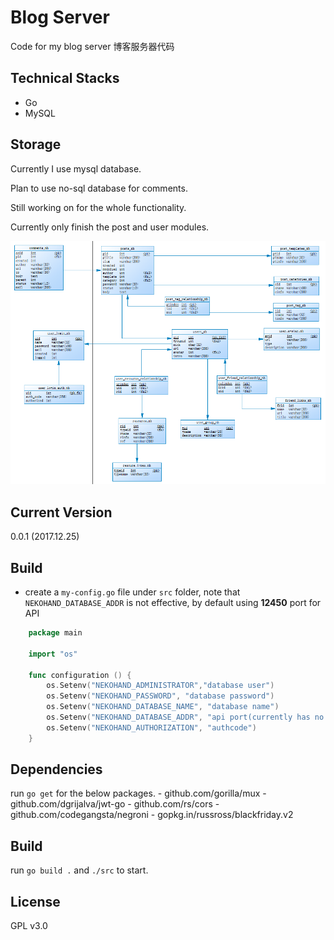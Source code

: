 # Blog Server

Code for my blog server
博客服务器代码

## Technical Stacks

- Go
- MySQL

## Storage

Currently I use mysql database.

Plan to use no-sql database for comments.

Still working on for the whole functionality.

Currently only finish the post and user modules.

![Storage](./concept/concept_20171113.png)

## Current Version

0.0.1 (2017.12.25)

## Build

- create a `my-config.go` file under `src` folder, note that `NEKOHAND_DATABASE_ADDR` is not effective, by default using **12450** port for API

```go
    package main
    
    import "os"
    
    func configuration () {
    	os.Setenv("NEKOHAND_ADMINISTRATOR","database user")
    	os.Setenv("NEKOHAND_PASSWORD", "database password")
    	os.Setenv("NEKOHAND_DATABASE_NAME", "database name")
    	os.Setenv("NEKOHAND_DATABASE_ADDR", "api port(currently has no effect)")
    	os.Setenv("NEKOHAND_AUTHORIZATION", "authcode")
    }
```
## Dependencies
run `go get` for the below packages.
    - github.com/gorilla/mux
    - github.com/dgrijalva/jwt-go
    - github.com/rs/cors
    - github.com/codegangsta/negroni
    - gopkg.in/russross/blackfriday.v2
    
## Build

run `go build .` and `./src` to start.

## License

GPL v3.0